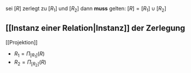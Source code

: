 sei $[R]$ zerlegt zu $[R_{1}]$ und $[R_{2}]$
dann **muss** gelten: $[R] = [R_{1}] \cup [R_{2}]$

## [[Instanz einer Relation|Instanz]] der Zerlegung
[[Projektion]] 

- $R_{1} = \Pi_{[R_{1}]}(R)$
- $R_{2} = \Pi_{[R_{2}]}(R)$
